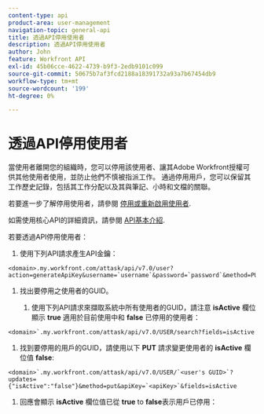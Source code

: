 ```yaml
---
content-type: api
product-area: user-management
navigation-topic: general-api
title: 透過API停用使用者
description: 透過API停用使用者
author: John
feature: Workfront API
exl-id: 45b06cce-4622-4739-b9f3-2edb9101c099
source-git-commit: 50675b7af3fcd2188a18391732a93a7b67454db9
workflow-type: tm+mt
source-wordcount: '199'
ht-degree: 0%

---
```



# 透過API停用使用者

當使用者離開您的組織時，您可以停用該使用者、讓其Adobe Workfront授權可供其他使用者使用，並防止他們不慎被指派工作。 通過停用用戶，您可以保留其工作歷史記錄，包括其工作分配以及其與筆記、小時和文檔的關聯。

若要進一步了解停用使用者，請參閱 [停用或重新啟用使用者](../../administration-and-setup/add-users/create-and-manage-users/deactivate-a-user.md).

如需使用核心API的詳細資訊，請參閱 [API基本介紹](../../wf-api/general/api-basics.md).

若要透過API停用使用者：

1. 使用下列API請求產生API金鑰：

```
<domain>.my.workfront.com/attask/api/v7.0/user?action=generateApiKey&username=`username`&password=`password`&method=PUT`
```

1. 找出要停用之使用者的GUID。

   1. 使用下列API請求來擷取系統中所有使用者的GUID，請注意 **isActive** 欄位顯示 **true** 適用於目前使用中和 **false** 已停用的使用者：

```
<domain>`.my.workfront.com/attask/api/v7.0/USER/search?fields=isActive
```

1. 找到要停用的用戶的GUID，請使用以下 **PUT** 請求變更使用者的 **isActive** 欄位值 **false**:

```
<domain>`.my.workfront.com/attask/api/v7.0/USER/`<user's GUID>`?updates={"isActive":"false"}&method=put&apiKey=`<apiKey>`&fields=isActive
```

1. 回應會顯示 **isActive** 欄位值已從 **true** to **false**&#x200B;表示用戶已停用：

<!-- [Copy](javascript:void(0);) -->
<pre></pre>
